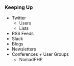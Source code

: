 ### Keeping Up

* Twitter
	* Users
	* Lists
* RSS Feeds
* Slack
* Blogs
* Newsletters
* Conferences + User Groups
	* NomadPHP
